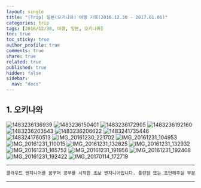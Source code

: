 ```yaml
---
layout: single
title: "[Trip] 일본(오키나와) 여행 기록(2016.12.30 - 2017.01.01)"
categories: trip
tags: [2016/12/30, 여행, 일본, 오키나와]
toc: true
toc_sticky: true
author_profile: true
comments: true
share: true
related: true
published: true
hidden: false
sidebar:
  nav: "docs"
---
```


## 1. 오키나와

![1483236136939](https://user-images.githubusercontent.com/124491456/227698227-583bd3f1-3357-4b39-b709-35226f797820.jpg)
![1483236150401](https://user-images.githubusercontent.com/124491456/227698240-3b5eba05-1f1d-4493-bf78-904472a7cd25.jpg)
![1483236172905](https://user-images.githubusercontent.com/124491456/227698244-c2e9f875-de6e-4db0-a7e2-2ddc2bd9e306.jpg)
![1483236192160](https://user-images.githubusercontent.com/124491456/227698408-9ea956d6-91f0-4006-8e56-01c3b9ef4ad9.jpg)
![1483236203543](https://user-images.githubusercontent.com/124491456/227698413-2bd5626f-f62b-4c8d-9848-73083914e6e7.jpg)
![1483236206622](https://user-images.githubusercontent.com/124491456/227698415-f7cd4f4e-3102-449c-86ae-4dbb93561af4.jpg)
![1483241735446](https://user-images.githubusercontent.com/124491456/227698432-a50bd4dd-8495-4769-a344-d792111eddcb.jpg)
![1483241760513](https://user-images.githubusercontent.com/124491456/227698434-e5598b00-03cb-4495-be9e-073d14679105.jpg)
![IMG_20161230_221702](https://user-images.githubusercontent.com/124491456/227698441-928c077b-4bf2-47c6-b5fd-a5b7632e7c27.jpg)
![IMG_20161231_104953](https://user-images.githubusercontent.com/124491456/227698447-178cdd72-b777-44bb-934c-893fde86babe.jpg)
![IMG_20161231_110015](https://user-images.githubusercontent.com/124491456/227698456-be8ce46c-6714-40e0-abd2-1412bff15589.jpg)
![IMG_20161231_132825](https://user-images.githubusercontent.com/124491456/227698462-35fa8b87-42e9-4786-8181-7ae2552a3c08.jpg)
![IMG_20161231_132932](https://user-images.githubusercontent.com/124491456/227698470-e2c40be0-be65-489e-8493-bec100480ccf.jpg)
![IMG_20161231_165752](https://user-images.githubusercontent.com/124491456/227698489-7e26d318-fe6c-4a1f-a9e2-32dffb362feb.jpg)
![IMG_20161231_191956](https://user-images.githubusercontent.com/124491456/227698492-e88abc85-59ca-4a1c-9d7f-a7e2e6945b8a.jpg)
![IMG_20161231_192408](https://user-images.githubusercontent.com/124491456/227698494-ca979676-1e9c-4662-b190-09ec29ca2616.jpg)
![IMG_20161231_192422](https://user-images.githubusercontent.com/124491456/227698495-9bb54801-b05a-4887-8147-a896204c69fc.jpg)
![IMG_20170114_172719](https://user-images.githubusercontent.com/124491456/227698496-3d2cf608-5e23-45f0-95dc-ec270aad9b33.jpg)

---

```bash
클라우드 엔지니어를 꿈꾸며 공부를 시작한 초보 엔지니어입니다. 틀린점 또는 조언해주실 부분이 있으시면 친절하게 댓글 부탁드립니다. 방문해 주셔서 감사합니다 :)
```

---
